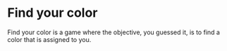 # Find your color

Find your color is a game where the objective, you guessed it, is to find a color that is assigned to you.